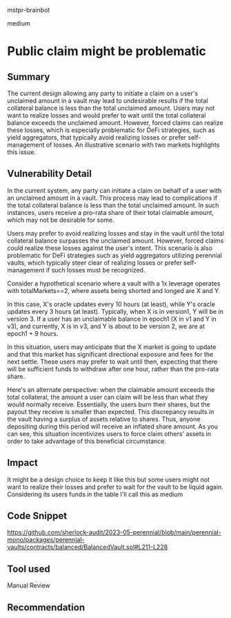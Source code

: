 mstpr-brainbot

medium

# Public claim might be problematic

## Summary
The current design allowing any party to initiate a claim on a user's unclaimed amount in a vault may lead to undesirable results if the total collateral balance is less than the total unclaimed amount. Users may not want to realize losses and would prefer to wait until the total collateral balance exceeds the unclaimed amount. However, forced claims can realize these losses, which is especially problematic for DeFi strategies, such as yield aggregators, that typically avoid realizing losses or prefer self-management of losses. An illustrative scenario with two markets highlights this issue.
## Vulnerability Detail
In the current system, any party can initiate a claim on behalf of a user with an unclaimed amount in a vault. This process may lead to complications if the total collateral balance is less than the total unclaimed amount. In such instances, users receive a pro-rata share of their total claimable amount, which may not be desirable for some.

Users may prefer to avoid realizing losses and stay in the vault until the total collateral balance surpasses the unclaimed amount. However, forced claims could realize these losses against the user's intent. This scenario is also problematic for DeFi strategies such as yield aggregators utilizing perennial vaults, which typically steer clear of realizing losses or prefer self-management if such losses must be recognized.

Consider a hypothetical scenario where a vault with a 1x leverage operates with totalMarkets==2, where assets being shorted and longed are X and Y.

In this case, X's oracle updates every 10 hours (at least), while Y's oracle updates every 3 hours (at least). Typically, when X is in version1, Y will be in version 3. If a user has an unclaimable balance in epoch1 (X in v1 and Y in v3), and currently, X is in v3, and Y is about to be version 2, we are at epoch1 + 9 hours.

In this situation, users may anticipate that the X market is going to update and that this market has significant directional exposure and fees for the next settle. These users may prefer to wait until then, expecting that there will be sufficient funds to withdraw after one hour, rather than the pro-rata share.

Here's an alternate perspective: when the claimable amount exceeds the total collateral, the amount a user can claim will be less than what they would normally receive. Essentially, the users burn their shares, but the payout they receive is smaller than expected. This discrepancy results in the vault having a surplus of assets relative to shares. Thus, anyone depositing during this period will receive an inflated share amount. As you can see, this situation incentivizes users to force claim others' assets in order to take advantage of this beneficial circumstance.
## Impact
It might be a design choice to keep it like this but some users might not want to realize their losses and prefer to wait for the vault to be liquid again. Considering its users funds in the table I'll call this as medium
## Code Snippet
https://github.com/sherlock-audit/2023-05-perennial/blob/main/perennial-mono/packages/perennial-vaults/contracts/balanced/BalancedVault.sol#L211-L228
## Tool used

Manual Review

## Recommendation
